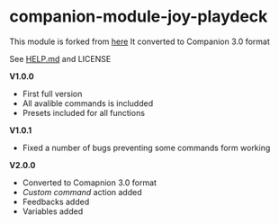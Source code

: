 # companion-module-joy-playdeck

This module is forked from [here](https://github.com/bitfocus/companion-module-joy-playdeck)
It converted to Companion 3.0 format

See [HELP.md](https://github.com/semenovnick/companion-module-joy-playdeck/blob/master/companion/HELP.md) and LICENSE

**V1.0.0**

- First full version
- All avalible commands is includded
- Presets included for all functions

**V1.0.1**

- Fixed a number of bugs preventing some commands form working

**V2.0.0**

- Converted to Comapnion 3.0 format
- _Custom command_ action added
- Feedbacks added
- Variables added
